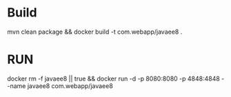 # Build
mvn clean package && docker build -t com.webapp/javaee8 .

# RUN

docker rm -f javaee8 || true && docker run -d -p 8080:8080 -p 4848:4848 --name javaee8 com.webapp/javaee8 